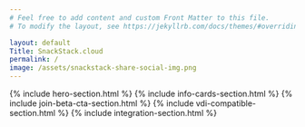 ```yaml
---
# Feel free to add content and custom Front Matter to this file.
# To modify the layout, see https://jekyllrb.com/docs/themes/#overriding-theme-defaults

layout: default
Title: SnackStack.cloud
permalink: /
image: /assets/snackstack-share-social-img.png
---
```

{% include hero-section.html %}
{% include info-cards-section.html %}
{% include join-beta-cta-section.html %}
{% include vdi-compatible-section.html %}
{% include integration-section.html %}
